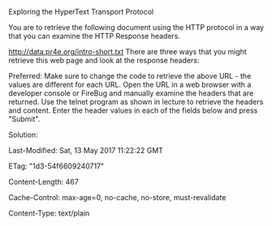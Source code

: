 Exploring the HyperText Transport Protocol

You are to retrieve the following document using the HTTP protocol in a way that you can examine the HTTP Response headers.

http://data.pr4e.org/intro-short.txt
There are three ways that you might retrieve this web page and look at the response headers:

Preferred: Make sure to change the code to retrieve the above URL - the values are different for each URL.
Open the URL in a web browser with a developer console or FireBug and manually examine the headers that are returned.
Use the telnet program as shown in lecture to retrieve the headers and content.
Enter the header values in each of the fields below and press "Submit".


Solution:

Last-Modified:
Sat, 13 May 2017 11:22:22 GMT
 
ETag:
"1d3-54f6609240717"
 
Content-Length:
467
 
Cache-Control:
max-age=0, no-cache, no-store, must-revalidate
 
Content-Type:
text/plain
 

